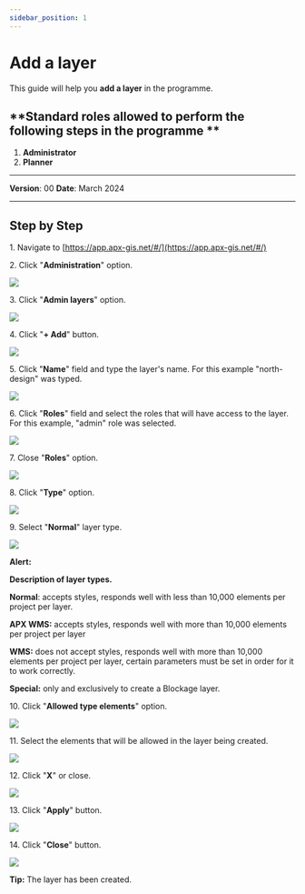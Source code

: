 ```yaml
---
sidebar_position: 1
---
```


# Add a layer

This guide will help you **add a layer** in the programme.

## **Standard roles allowed to perform the following steps in the programme **

1.	**Administrator**
2.  **Planner**

------------

**Version**: 00
**Date**: March 2024

------------
## **Step by Step**


1\. Navigate to [https://app.apx-gis.net/#/](https://app.apx-gis.net/#/)


2\. Click "**Administration**" option.

![](https://ajeuwbhvhr.cloudimg.io/colony-recorder.s3.amazonaws.com/files/2023-12-25/fd169d66-6434-4c8e-b0b7-c9b2ac7516fe/ascreenshot.jpeg?tl_px=0,0&br_px=1032,576&force_format=png&width=1032&wat_scale=92&wat=1&wat_opacity=1&wat_gravity=northwest&wat_url=https://colony-recorder.s3.amazonaws.com/images/watermarks/14B8A6_standard.png&wat_pad=123,70)


3\. Click "**Admin layers**" option.

![](https://ajeuwbhvhr.cloudimg.io/colony-recorder.s3.amazonaws.com/files/2023-12-25/0cab686f-ebf2-43e6-835a-2e69f4d31610/ascreenshot.jpeg?tl_px=0,310&br_px=1032,887&force_format=png&width=1032&wat_scale=92&wat=1&wat_opacity=1&wat_gravity=northwest&wat_url=https://colony-recorder.s3.amazonaws.com/images/watermarks/14B8A6_standard.png&wat_pad=87,293)


4\. Click "**\+ Add**" button.

![](https://ajeuwbhvhr.cloudimg.io/colony-recorder.s3.amazonaws.com/files/2023-12-25/016f0703-30c9-44d2-be4f-4a4358115066/ascreenshot.jpeg?tl_px=0,310&br_px=1032,887&force_format=png&width=1032&wat_scale=92&wat=1&wat_opacity=1&wat_gravity=northwest&wat_url=https://colony-recorder.s3.amazonaws.com/images/watermarks/14B8A6_standard.png&wat_pad=323,511)


5\. Click "**Name**" field and type the layer's name. For this example "north-design" was typed.

![](https://ajeuwbhvhr.cloudimg.io/colony-recorder.s3.amazonaws.com/files/2023-12-26/4c6786c8-9178-4d74-99ff-dbbd8c8b19ad/user_cropped_screenshot.jpeg?tl_px=0,0&br_px=1032,576&force_format=png&width=1032&wat_scale=92&wat=1&wat_opacity=1&wat_gravity=northwest&wat_url=https://colony-recorder.s3.amazonaws.com/images/watermarks/14B8A6_standard.png&wat_pad=158,48)


6\. Click "**Roles**" field and select the roles that will have access to the layer. For this example, "admin" role was selected.

![](https://ajeuwbhvhr.cloudimg.io/colony-recorder.s3.amazonaws.com/files/2023-12-26/dfdc0942-601f-49cd-ba51-4b7d0131b70f/user_cropped_screenshot.jpeg?tl_px=0,0&br_px=1376,769&force_format=png&width=1120.0&wat=1&wat_opacity=1&wat_gravity=northwest&wat_url=https://colony-recorder.s3.amazonaws.com/images/watermarks/14B8A6_standard.png&wat_pad=505,77)


7\. Close "**Roles**" option.

![](https://ajeuwbhvhr.cloudimg.io/colony-recorder.s3.amazonaws.com/files/2023-12-26/cbcaaf50-9957-4a8f-8f39-e14f76a68d01/ascreenshot.jpeg?tl_px=0,0&br_px=1376,769&force_format=png&width=1120.0&wat=1&wat_opacity=1&wat_gravity=northwest&wat_url=https://colony-recorder.s3.amazonaws.com/images/watermarks/14B8A6_standard.png&wat_pad=498,106)


8\. Click "**Type**" option.

![](https://ajeuwbhvhr.cloudimg.io/colony-recorder.s3.amazonaws.com/files/2023-12-26/c0a3a8c0-920b-4ab8-b976-7c25cfa660b9/user_cropped_screenshot.jpeg?tl_px=0,0&br_px=1376,769&force_format=png&width=1120.0&wat=1&wat_opacity=1&wat_gravity=northwest&wat_url=https://colony-recorder.s3.amazonaws.com/images/watermarks/14B8A6_standard.png&wat_pad=506,179)


9\. Select "**Normal**" layer type.

![](https://ajeuwbhvhr.cloudimg.io/colony-recorder.s3.amazonaws.com/files/2023-12-26/396e34fa-e3a1-4f0c-8f62-ab7a9a6eefe4/screenshot.jpeg?tl_px=0,0&br_px=1912,883&force_format=png&width=1120.0)


**Alert:** 


**Description of layer types.**

**Normal**: accepts styles, responds well with less than 10,000 elements per project per layer.

**APX WMS:** accepts styles, responds well with more than 10,000 elements per project per layer

**WMS:** does not accept styles, responds well with more than 10,000 elements per project per layer, certain parameters must be set in order for it to work correctly.

**Special:** only and exclusively to create a Blockage layer.


10\. Click "**Allowed type elements**" option.

![](https://ajeuwbhvhr.cloudimg.io/colony-recorder.s3.amazonaws.com/files/2023-12-26/632fffa9-5c8f-45e7-8e5b-27e4ef158ea9/ascreenshot.jpeg?tl_px=0,0&br_px=1376,769&force_format=png&width=1120.0&wat=1&wat_opacity=1&wat_gravity=northwest&wat_url=https://colony-recorder.s3.amazonaws.com/images/watermarks/14B8A6_standard.png&wat_pad=503,228)


11\. Select the elements that will be allowed in the layer being created.

![](https://ajeuwbhvhr.cloudimg.io/colony-recorder.s3.amazonaws.com/files/2023-12-26/909ae975-8742-40eb-8643-8eddc84c8769/ascreenshot.jpeg?tl_px=0,0&br_px=1719,887&force_format=png&width=1120.0&wat=1&wat_opacity=1&wat_gravity=northwest&wat_url=https://colony-recorder.s3.amazonaws.com/images/watermarks/14B8A6_standard.png&wat_pad=77,315)


12\. Click "**X**" or close.

![](https://ajeuwbhvhr.cloudimg.io/colony-recorder.s3.amazonaws.com/files/2023-12-26/727b9e51-f728-4877-9473-c01501d16dd7/ascreenshot.jpeg?tl_px=0,0&br_px=1376,769&force_format=png&width=1120.0&wat=1&wat_opacity=1&wat_gravity=northwest&wat_url=https://colony-recorder.s3.amazonaws.com/images/watermarks/14B8A6_standard.png&wat_pad=497,253)


13\. Click "**Apply**" button.

![](https://ajeuwbhvhr.cloudimg.io/colony-recorder.s3.amazonaws.com/files/2023-12-26/18ac5d3f-4ad6-4c34-9a84-2dfa11e60ea1/ascreenshot.jpeg?tl_px=0,0&br_px=1719,887&force_format=png&width=1120.0&wat=1&wat_opacity=1&wat_gravity=northwest&wat_url=https://colony-recorder.s3.amazonaws.com/images/watermarks/14B8A6_standard.png&wat_pad=169,525)


14\. Click "**Close**" button.

![](https://ajeuwbhvhr.cloudimg.io/colony-recorder.s3.amazonaws.com/files/2023-12-26/21f4da5e-3e3c-41e5-9426-a27de059fe8b/ascreenshot.jpeg?tl_px=0,0&br_px=1719,887&force_format=png&width=1120.0&wat=1&wat_opacity=1&wat_gravity=northwest&wat_url=https://colony-recorder.s3.amazonaws.com/images/watermarks/14B8A6_standard.png&wat_pad=253,524)


**Tip:** The layer has been created.
